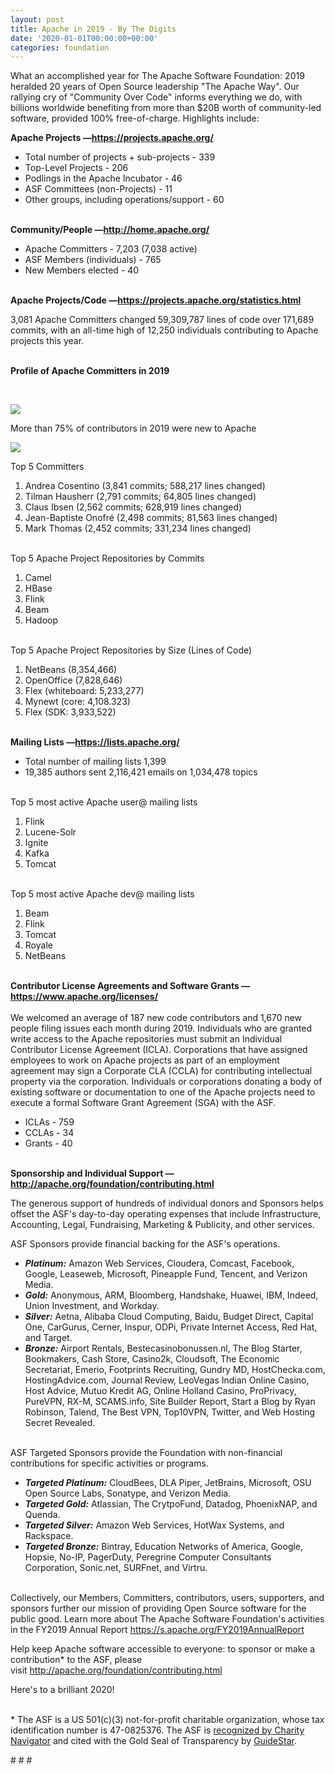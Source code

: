 ```yaml
---
layout: post
title: Apache in 2019 - By The Digits
date: '2020-01-01T00:00:00+00:00'
categories: foundation
---
```

<p>What an accomplished year for The Apache Software Foundation: 2019 heralded 20 years of Open Source leadership &quot;The Apache Way&quot;. Our rallying cry of &quot;Community Over Code&quot; informs everything we do, with billions worldwide benefiting from more than $20B worth of community-led software, provided 100% free-of-charge. Highlights include:</p> 
  <p> </p> 
  <p><strong>Apache Projects —<a href="https://projects.apache.org/">https://projects.apache.org/</a></strong></p> 
  <p> </p> 
  <ul> 
    <li>Total number of projects + sub-projects - 339</li> 
    <li>Top-Level Projects - 206</li> 
    <li>Podlings in the Apache Incubator - 46</li> 
    <li>ASF Committees (non-Projects) - 11</li> 
    <li>Other groups, including operations/support - 60</li> 
  </ul> 
  <p><br /><strong>Community/People —<a href="http://home.apache.org/">http://home.apache.org/</a></strong></p> 
  <p> </p> 
  <ul> 
    <li>Apache Committers - 7,203 (7,038 active)</li> 
    <li>ASF Members (individuals) - 765</li> 
    <li>New Members elected - 40</li> 
  </ul> 
  <p> </p> 
  <p><strong><br />Apache Projects/Code —<a href="https://projects.apache.org/statistics.html">https://projects.apache.org/statistics.html</a></strong></p> 
  <div> 
    <div> 
      <p>3,081 Apache Committers changed 59,309,787 lines of code over 171,689 commits, with an all-time high of 12,250 individuals contributing to Apache projects this year.</p> 
    </div> 
    <div><br /></div> 
    <div><strong>Profile of Apache Committers in 2019</strong></div> 
    <p><br /></p> 
    <p><img src="https://blogs.apache.org/foundation/mediaresource/35ec7e79-79b2-47d1-9160-258d4c44e36f" /><br /></p> 
    <p>More than 75% of contributors in 2019 were new to Apache</p> 
    <p><img src="https://blogs.apache.org/foundation/mediaresource/38eb4ca7-5e10-41d9-914a-549f207701fc" /><br /></p> 
    <div>Top 5 Committers</div> 
    <div> 
      <ol> 
        <li>Andrea Cosentino (3,841 commits; 588,217 lines changed)</li> 
        <li>Tilman Hausherr (2,791 commits; 64,805 lines changed)</li> 
        <li>Claus Ibsen (2,562 commits; 628,919 lines changed)</li> 
        <li>Jean-Baptiste Onofré (2,498 commits; 81,563 lines changed)</li> 
        <li>Mark Thomas (2,452 commits; 331,234 lines changed)</li> 
      </ol> 
    </div> 
    <div><br /></div> 
    <div>Top 5 Apache Project Repositories by Commits</div> 
    <div> 
      <ol> 
        <li>Camel</li> 
        <li>HBase</li> 
        <li>Flink</li> 
        <li>Beam</li> 
        <li>Hadoop</li> 
      </ol> 
    </div> 
    <div><br /></div> 
    <div>Top 5 Apache Project Repositories by Size (Lines of Code)</div> 
    <div> 
      <ol> 
        <li>NetBeans (8,354,466)</li> 
        <li>OpenOffice (7,828,646)</li> 
        <li>Flex (whiteboard: 5,233,277)</li> 
        <li>Mynewt (core: 4,108.323)</li> 
        <li>Flex (SDK: 3,933,522)</li> 
      </ol> 
    </div> 
    <div><br /></div> 
    <div><strong>Mailing Lists —<a href="https://lists.apache.org/">https://lists.apache.org/</a></strong></div> 
    <div> 
      <ul> 
        <li>Total number of mailing lists 1,399</li> 
        <li>19,385 authors sent 2,116,421 emails on 1,034,478 topics</li> 
      </ul> 
    </div> 
    <div><br /></div> 
    <div>Top 5 most active Apache user@ mailing lists</div> 
    <div> 
      <ol> 
        <li>Flink</li> 
        <li>Lucene-Solr</li> 
        <li>Ignite</li> 
        <li>Kafka</li> 
        <li>Tomcat</li> 
      </ol> 
    </div> 
    <div><br /></div> 
    <div>Top 5 most active Apache dev@ mailing lists</div> 
    <div> 
      <ol> 
        <li>Beam</li> 
        <li>Flink</li> 
        <li>Tomcat</li> 
        <li>Royale</li> 
        <li>NetBeans</li> 
      </ol> 
    </div> 
    <div><strong><br />Contributor License Agreements and Software Grants —<a href="https://www.apache.org/licenses/">https://www.apache.org/licenses/</a></strong></div> 
    <div><br /></div> 
    <div>We welcomed an average of 187 new code contributors and 1,670 new people filing issues each month during 2019. Individuals who are granted write access to the Apache repositories must submit an Individual Contributor License Agreement (ICLA). Corporations that have assigned employees to work on Apache projects as part of an employment agreement may sign a Corporate CLA (CCLA) for contributing intellectual property via the corporation. Individuals or corporations donating a body of existing software or documentation to one of the Apache projects need to execute a formal Software Grant Agreement (SGA) with the ASF.&nbsp;</div> 
    <div> 
      <ul> 
        <li>ICLAs - 759</li> 
        <li>CCLAs - 34</li> 
        <li>Grants - 40</li> 
      </ul> 
    </div> 
    <div><br /></div> 
    <div><strong>Sponsorship and Individual Support —<a href="https://www.apache.org/licenses/">http://apache.org/foundation/contributing.html</a></strong></div> 
    <div> 
      <p>The generous support of hundreds of individual donors and Sponsors helps offset the ASF's day-to-day operating expenses that include Infrastructure, Accounting, Legal, Fundraising, Marketing &amp; Publicity, and other services. </p> 
      <p>ASF Sponsors provide financial backing for the ASF's operations.</p> 
    </div> 
    <div> 
      <ul> 
        <li><em><strong>Platinum:</strong></em>&nbsp;Amazon Web Services, Cloudera, Comcast, Facebook, Google, Leaseweb, Microsoft, Pineapple Fund, Tencent, and Verizon Media.</li> 
        <li><strong><em>Gold:</em></strong>&nbsp;Anonymous, ARM, Bloomberg, Handshake, Huawei, IBM, Indeed, Union Investment, and Workday.</li> 
        <li><strong><em>Silver:</em></strong>&nbsp;Aetna, Alibaba Cloud Computing, Baidu, Budget Direct, Capital One, CarGurus, Cerner, Inspur, ODPi, Private Internet Access, Red Hat, and Target.</li> 
        <li><strong><em>Bronze:</em></strong> Airport Rentals, Bestecasinobonussen.nl, The Blog Starter, Bookmakers, Cash Store, Casino2k, Cloudsoft, The Economic Secretariat, Emerio, Footprints Recruiting, Gundry MD, HostChecka.com, HostingAdvice.com, Journal Review, LeoVegas Indian Online Casino, Host Advice, Mutuo Kredit AG, Online Holland Casino, ProPrivacy, PureVPN, RX-M, SCAMS.info, Site Builder Report, Start a Blog by Ryan Robinson, Talend, The Best VPN, Top10VPN, Twitter, and Web Hosting Secret Revealed.</li> 
      </ul> 
    </div> 
    <div><br /></div> 
    <div>ASF Targeted Sponsors provide the Foundation with non-financial contributions for specific activities or programs.</div> 
    <div> 
      <p> </p> 
      <ul> 
        <li><strong><em>Targeted Platinum:</em></strong>&nbsp;CloudBees, DLA Piper, JetBrains, Microsoft, OSU Open Source Labs, Sonatype, and Verizon Media.</li> 
        <li><strong><em>Targeted Gold:</em></strong> Atlassian, The CrytpoFund, Datadog, PhoenixNAP, and Quenda.<br /></li> 
        <li><strong><em>Targeted Silver:</em></strong> Amazon Web Services, HotWax Systems, and Rackspace.<br /></li> 
        <li><strong><em>Targeted Bronze:</em></strong> Bintray, Education Networks of America, Google, Hopsie, No-IP, PagerDuty, Peregrine Computer Consultants Corporation, Sonic.net, SURFnet, and Virtru.<br /></li> 
      </ul> 
      <p> </p> 
    </div> 
    <p><br />Collectively, our Members, Committers, contributors, users, supporters, and sponsors further our mission of providing Open Source software for the public good. Learn more about The Apache Software Foundation's activities in the FY2019 Annual Report <a href="https://s.apache.org/FY2019AnnualReport">https://s.apache.org/FY2019AnnualReport</a></p> 
    <div> 
      <p>Help keep Apache software accessible to everyone: to sponsor or make a contribution* to the ASF, please visit&nbsp;<a href="http://apache.org/foundation/contributing.html">http://apache.org/foundation/contributing.html</a></p> 
      <p>Here's to a brilliant 2020!<br /><br /></p> 
    </div> 
    <p>* The ASF is a US 501(c)(3) not-for-profit charitable organization, whose tax identification number is 47-0825376. The ASF is <a href="https://www.charitynavigator.org/index.cfm?bay=search.profile&amp;ein=470825376">recognized by Charity Navigator</a> and cited with the Gold Seal of Transparency by <a href="https://www.guidestar.org/profile/47-0825376">GuideStar</a>.</p> 
    <div> 
      <p># # #</p> 
    </div> 
  </div> 
  <p> </p>

